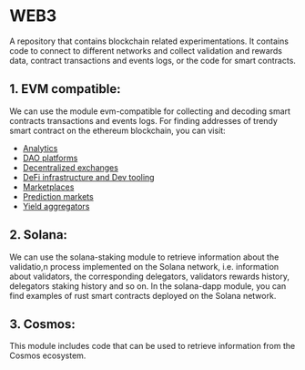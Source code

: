 # WEB3

A repository that contains blockchain related experimentations. It contains code to connect to different networks and collect validation and rewards data, contract transactions and events logs, or the code for smart contracts.

## 1. EVM compatible:

We can use the module evm-compatible for collecting and decoding smart contracts transactions and events logs. For finding addresses of trendy smart contract on the ethereum blockchain, you can visit:
- [Analytics](https://defiprime.com/ethereum#analytics)
- [DAO platforms](https://defiprime.com/ethereum#ethereum-based-dao-platforms)
- [Decentralized exchanges](https://defiprime.com/ethereum#decentralized-exchanges-on-ethereum)
- [DeFi infrastructure and Dev tooling](https://defiprime.com/ethereum#defi-infrastructure--dev-tooling)
- [Marketplaces](https://defiprime.com/ethereum#marketplaces)
- [Prediction markets](https://defiprime.com/ethereum#prediction-markets)
- [Yield aggregators](https://defiprime.com/ethereum#yield-aggregators-on-ethereum)

## 2. Solana:

We can use the solana-staking module to retrieve information about the validatio,n process implemented on the Solana network, i.e. information about validators, the corresponding delegators, validators rewards history, delegators staking history and so on.
In the solana-dapp module, you can find examples of rust smart contracts deployed on the Solana network.

## 3. Cosmos:

This module includes code that can be used to retrieve information from the Cosmos ecosystem.
